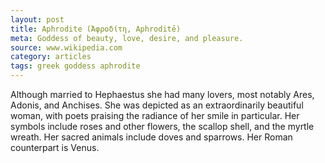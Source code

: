 ```yaml
---
layout: post
title: Aphrodite (Ἀφροδίτη, Aphroditē)
meta: Goddess of beauty, love, desire, and pleasure.
source: www.wikipedia.com
category: articles
tags: greek goddess aphrodite
---
```


Although married to Hephaestus she had many lovers, most notably Ares, Adonis, and Anchises. She was depicted as an extraordinarily beautiful woman, with poets praising the radiance of her smile in particular. Her symbols include roses and other flowers, the scallop shell, and the myrtle wreath. Her sacred animals include doves and sparrows. Her Roman counterpart is Venus.